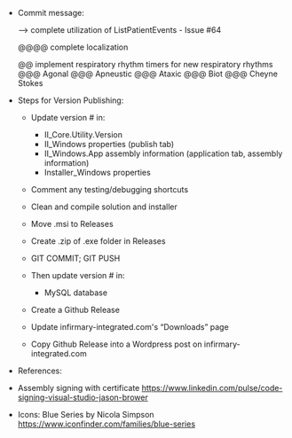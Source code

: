 ﻿* Commit message:


  --> complete utilization of ListPatientEvents
		- Issue #64

  @@@@ complete localization

  @@ implement respiratory rhythm timers for new respiratory rhythms
  @@@ Agonal
  @@@ Apneustic
  @@@ Ataxic
  @@@ Biot
  @@@ Cheyne Stokes



* Steps for Version Publishing:
	- Update version # in:
		- II_Core.Utility.Version
		- II_Windows properties (publish tab)
		- II_Windows.App assembly information (application tab, assembly information)
		- Installer_Windows properties

	- Comment any testing/debugging shortcuts
	- Clean and compile solution and installer
	- Move .msi to Releases
	- Create .zip of .exe folder in Releases
	- GIT COMMIT; GIT PUSH

	- Then update version # in:
		- MySQL database
	- Create a Github Release
	- Update infirmary-integrated.com's “Downloads” page
	- Copy Github Release into a Wordpress post on infirmary-integrated.com


* References:
- Assembly signing with certificate
	https://www.linkedin.com/pulse/code-signing-visual-studio-jason-brower

- Icons: Blue Series by Nicola Simpson
	https://www.iconfinder.com/families/blue-series